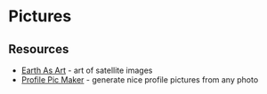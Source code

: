 # Pictures


## Resources

- [Earth As Art](https://www.usgs.gov/centers/eros/earth-art) - art of satellite images
- [Profile Pic Maker](https://pfpmaker.com/) - generate nice profile pictures from any photo

